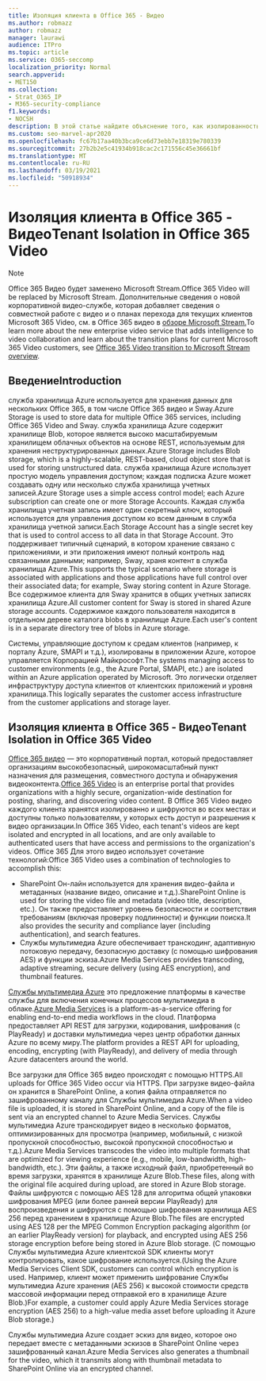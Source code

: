 ```yaml
---
title: Изоляция клиента в Office 365 - Видео
ms.author: robmazz
author: robmazz
manager: laurawi
audience: ITPro
ms.topic: article
ms.service: O365-seccomp
localization_priority: Normal
search.appverid:
- MET150
ms.collection:
- Strat_O365_IP
- M365-security-compliance
f1.keywords:
- NOCSH
description: В этой статье найдите объяснение того, как изолированность клиента сохраняет сохраненные видео каждого клиента отдельно в Office 365 Video.
ms.custom: seo-marvel-apr2020
ms.openlocfilehash: fc67b17aa40b3bca9ce6d73ebb7e18319e780339
ms.sourcegitcommit: 27b2b2e5c41934b918cac2c171556c45e36661bf
ms.translationtype: MT
ms.contentlocale: ru-RU
ms.lasthandoff: 03/19/2021
ms.locfileid: "50918934"
---
```

# <a name="tenant-isolation-in-office-365-video"></a><span data-ttu-id="7a4aa-103">Изоляция клиента в Office 365 - Видео</span><span class="sxs-lookup"><span data-stu-id="7a4aa-103">Tenant Isolation in Office 365 Video</span></span>

> [!NOTE]
> <span data-ttu-id="7a4aa-104">Office 365 Видео будет заменено Microsoft Stream.</span><span class="sxs-lookup"><span data-stu-id="7a4aa-104">Office 365 Video will be replaced by Microsoft Stream.</span></span> <span data-ttu-id="7a4aa-105">Дополнительные сведения о новой корпоративной видео-службе, которая добавляет сведения о совместной работе с видео и о планах перехода для текущих клиентов Microsoft 365 Video, см. в Office 365 видео в [обзоре Microsoft Stream.](/stream/migrate-from-office-365)</span><span class="sxs-lookup"><span data-stu-id="7a4aa-105">To learn more about the new enterprise video service that adds intelligence to video collaboration and learn about the transition plans for current Microsoft 365 Video customers, see [Office 365 Video transition to Microsoft Stream overview](/stream/migrate-from-office-365).</span></span>

## <a name="introduction"></a><span data-ttu-id="7a4aa-106">Введение</span><span class="sxs-lookup"><span data-stu-id="7a4aa-106">Introduction</span></span>

<span data-ttu-id="7a4aa-107">служба хранилища Azure используется для хранения данных для нескольких Office 365, в том числе Office 365 видео и Sway.</span><span class="sxs-lookup"><span data-stu-id="7a4aa-107">Azure Storage is used to store data for multiple Office 365 services, including Office 365 Video and Sway.</span></span> <span data-ttu-id="7a4aa-108">служба хранилища Azure содержит хранилище Blob, которое является высоко масштабируемым хранилищем облачных объектов на основе REST, используемым для хранения неструктурированных данных.</span><span class="sxs-lookup"><span data-stu-id="7a4aa-108">Azure Storage includes Blob storage, which is a highly-scalable, REST-based, cloud object store that is used for storing unstructured data.</span></span> <span data-ttu-id="7a4aa-109">служба хранилища Azure использует простую модель управления доступом; каждая подписка Azure может создавать одну или несколько служба хранилища учетных записей.</span><span class="sxs-lookup"><span data-stu-id="7a4aa-109">Azure Storage uses a simple access control model; each Azure subscription can create one or more Storage Accounts.</span></span> <span data-ttu-id="7a4aa-110">Каждая служба хранилища учетная запись имеет один секретный ключ, который используется для управления доступом ко всем данным в служба хранилища учетной записи.</span><span class="sxs-lookup"><span data-stu-id="7a4aa-110">Each Storage Account has a single secret key that is used to control access to all data in that Storage Account.</span></span> <span data-ttu-id="7a4aa-111">Это поддерживает типичный сценарий, в котором хранение связано с приложениями, и эти приложения имеют полный контроль над связанными данными; например, Sway, храня контент в служба хранилища Azure.</span><span class="sxs-lookup"><span data-stu-id="7a4aa-111">This supports the typical scenario where storage is associated with applications and those applications have full control over their associated data; for example, Sway storing content in Azure Storage.</span></span> <span data-ttu-id="7a4aa-112">Все содержимое клиента для Sway хранится в общих учетных записях хранилища Azure.</span><span class="sxs-lookup"><span data-stu-id="7a4aa-112">All customer content for Sway is stored in shared Azure storage accounts.</span></span> <span data-ttu-id="7a4aa-113">Содержимое каждого пользователя находится в отдельном дереве каталога blobs в хранилище Azure.</span><span class="sxs-lookup"><span data-stu-id="7a4aa-113">Each user's content is in a separate directory tree of blobs in Azure storage.</span></span>

<span data-ttu-id="7a4aa-114">Системы, управляющие доступом к средам клиентов (например, к порталу Azure, SMAPI и т.д.), изолированы в приложении Azure, которое управляется Корпорацией Майкрософт.</span><span class="sxs-lookup"><span data-stu-id="7a4aa-114">The systems managing access to customer environments (e.g., the Azure Portal, SMAPI, etc.) are isolated within an Azure application operated by Microsoft.</span></span> <span data-ttu-id="7a4aa-115">Это логически отделяет инфраструктуру доступа клиентов от клиентских приложений и уровня хранилища.</span><span class="sxs-lookup"><span data-stu-id="7a4aa-115">This logically separates the customer access infrastructure from the customer applications and storage layer.</span></span>

## <a name="tenant-isolation-in-office-365-video"></a><span data-ttu-id="7a4aa-116">Изоляция клиента в Office 365 - Видео</span><span class="sxs-lookup"><span data-stu-id="7a4aa-116">Tenant Isolation in Office 365 Video</span></span>

<span data-ttu-id="7a4aa-117">[Office 365 видео](https://support.office.com/article/Meet-Office-365-Video-ca1cc1a9-a615-46e1-b6a3-40dbd99939a6) — это корпоративный портал, который предоставляет организациям высокобезопасный, широкомасштабный пункт назначения для размещения, совместного доступа и обнаружения видеоконтента.</span><span class="sxs-lookup"><span data-stu-id="7a4aa-117">[Office 365 Video](https://support.office.com/article/Meet-Office-365-Video-ca1cc1a9-a615-46e1-b6a3-40dbd99939a6) is an enterprise portal that provides organizations with a highly secure, organization-wide destination for posting, sharing, and discovering video content.</span></span> <span data-ttu-id="7a4aa-118">В Office 365 Video видео каждого клиента хранятся изолированно и шифруются во всех местах и доступны только пользователям, у которых есть доступ и разрешения к видео организации.</span><span class="sxs-lookup"><span data-stu-id="7a4aa-118">In Office 365 Video, each tenant's videos are kept isolated and encrypted in all locations, and are only available to authenticated users that have access and permissions to the organization's videos.</span></span> <span data-ttu-id="7a4aa-119">Office 365 Для этого видео использует сочетание технологий:</span><span class="sxs-lookup"><span data-stu-id="7a4aa-119">Office 365 Video uses a combination of technologies to accomplish this:</span></span>

- <span data-ttu-id="7a4aa-120">SharePoint Он-лайн используется для хранения видео-файла и метаданных (название видео, описание и т.д.).</span><span class="sxs-lookup"><span data-stu-id="7a4aa-120">SharePoint Online is used for storing the video file and metadata (video title, description, etc.).</span></span> <span data-ttu-id="7a4aa-121">Он также предоставляет уровень безопасности и соответствия требованиям (включая проверку подлинности) и функции поиска.</span><span class="sxs-lookup"><span data-stu-id="7a4aa-121">It also provides the security and compliance layer (including authentication), and search features.</span></span>
- <span data-ttu-id="7a4aa-122">Службы мультимедиа Azure обеспечивает транскодинг, адаптивную потоковую передачу, безопасную доставку (с помощью шифрования AES) и функции эскиза.</span><span class="sxs-lookup"><span data-stu-id="7a4aa-122">Azure Media Services provides transcoding, adaptive streaming, secure delivery (using AES encryption), and thumbnail features.</span></span>

<span data-ttu-id="7a4aa-123">[Службы мультимедиа Azure](https://azure.microsoft.com/services/media-services/) это предложение платформы в качестве службы для включения конечных процессов мультимедиа в облаке.</span><span class="sxs-lookup"><span data-stu-id="7a4aa-123">[Azure Media Services](https://azure.microsoft.com/services/media-services/) is a platform-as-a-service offering for enabling end-to-end media workflows in the cloud.</span></span> <span data-ttu-id="7a4aa-124">Платформа предоставляет API REST для загрузки, кодирования, шифрования (с PlayReady) и доставки мультимедиа через центр обработки данных Azure по всему миру.</span><span class="sxs-lookup"><span data-stu-id="7a4aa-124">The platform provides a REST API for uploading, encoding, encrypting (with PlayReady), and delivery of media through Azure datacenters around the world.</span></span>

<span data-ttu-id="7a4aa-125">Все загрузки для Office 365 видео происходят с помощью HTTPS.</span><span class="sxs-lookup"><span data-stu-id="7a4aa-125">All uploads for Office 365 Video occur via HTTPS.</span></span> <span data-ttu-id="7a4aa-126">При загрузке видео-файла он хранится в SharePoint Online, а копия файла отправляется по зашифрованному каналу для Службы мультимедиа Azure.</span><span class="sxs-lookup"><span data-stu-id="7a4aa-126">When a video file is uploaded, it is stored in SharePoint Online, and a copy of the file is sent via an encrypted channel to Azure Media Services.</span></span> <span data-ttu-id="7a4aa-127">Службы мультимедиа Azure транскодирует видео в несколько форматов, оптимизированных для просмотра (например, мобильный, с низкой пропускной способностью, высокой пропускной способностью и т.д.).</span><span class="sxs-lookup"><span data-stu-id="7a4aa-127">Azure Media Services transcodes the video into multiple formats that are optimized for viewing experience (e.g., mobile, low-bandwidth, high-bandwidth, etc.).</span></span> <span data-ttu-id="7a4aa-128">Эти файлы, а также исходный файл, приобретенный во время загрузки, хранятся в хранилище Azure Blob.</span><span class="sxs-lookup"><span data-stu-id="7a4aa-128">These files, along with the original file acquired during upload, are stored in Azure Blob storage.</span></span> <span data-ttu-id="7a4aa-129">Файлы шифруются с помощью AES 128 для алгоритма общей упаковки шифрования MPEG (или более ранней версии PlayReady) для воспроизведения и шифруются с помощью шифрования хранилища AES 256 перед хранением в хранилище Azure Blob.</span><span class="sxs-lookup"><span data-stu-id="7a4aa-129">The files are encrypted using AES 128 per the MPEG Common Encryption packaging algorithm (or an earlier PlayReady version) for playback, and encrypted using AES 256 storage encryption before being stored in Azure Blob storage.</span></span> <span data-ttu-id="7a4aa-130">(С помощью Службы мультимедиа Azure клиентской SDK клиенты могут контролировать, какое шифрование используется.</span><span class="sxs-lookup"><span data-stu-id="7a4aa-130">(Using the Azure Media Services Client SDK, customers can control which encryption is used.</span></span> <span data-ttu-id="7a4aa-131">Например, клиент может применить шифрование Службы мультимедиа Azure хранения (AES 256) к высокой стоимости средств массовой информации перед отправкой его в хранилище Azure Blob.)</span><span class="sxs-lookup"><span data-stu-id="7a4aa-131">For example, a customer could apply Azure Media Services storage encryption (AES 256) to a high-value media asset before uploading it Azure Blob storage.)</span></span>

<span data-ttu-id="7a4aa-132">Службы мультимедиа Azure создает эскиз для видео, которое оно передает вместе с метаданными эскизов в SharePoint Online через зашифрованный канал.</span><span class="sxs-lookup"><span data-stu-id="7a4aa-132">Azure Media Services also generates a thumbnail for the video, which it transmits along with thumbnail metadata to SharePoint Online via an encrypted channel.</span></span>